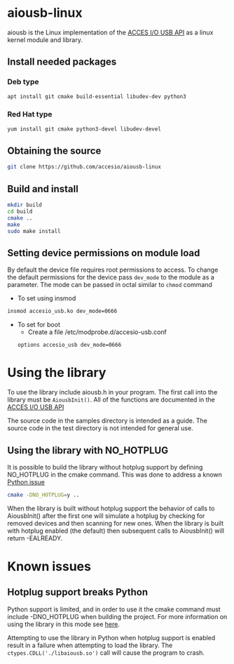 # aiousb-linux

aiousb is the Linux implementation of the [ACCES I/O USB API](https://accesio.com/MANUALS/USB%20Software%20Reference%20Manual.html)
as a linux kernel module and library.

## Install needed packages

### Deb type
```bash
apt install git cmake build-essential libudev-dev python3
```

### Red Hat type
```bash
yum install git cmake python3-devel libudev-devel
```
## Obtaining the source

```bash
git clone https://github.com/accesio/aiousb-linux
```

## Build and install

```bash
mkdir build
cd build
cmake ..
make
sudo make install
```


## Setting device permissions on module load
By default the device file requires root permissions to access. To change the default permissions for the device pass `dev_mode` to the module as a parameter. The mode can be passed in octal similar to `chmod` command
* To set using insmod
```sh
insmod accesio_usb.ko dev_mode=0666
```
* To set for boot
  * Create a file /etc/modprobe.d/accesio-usb.conf
  ```
  options accesio_usb dev_mode=0666
  ```


# Using the library
To use the library include aiousb.h in your program. The first call into the library must be `AiousbInit()`. All of the functions are documented in the [ACCES I/O USB API](https://accesio.com/MANUALS/USB%20Software%20Reference%20Manual.html)


The source code in the samples directory is intended as a guide. The source code in the test directory is not intended for general use.

## Using the library with NO_HOTPLUG
It is possible to build the library without hotplug support by defining NO_HOTPLUG in the cmake command. This was done to address a known [Python issue](#hotplug-support-breaks-python)
```bash
cmake -DNO_HOTPLUG=y ..
```
When the library is built without hotplug support the behavior of calls to AiousbInit() after the first one will simulate a hotplug by checking for removed devices and then scanning for new ones. When the library is built with hotplug enabled (the default) then subsequent calls to AiousbInit() will return -EALREADY.


# Known issues
## Hotplug support breaks Python
Python support is limited, and in order to use it the cmake command must include -DNO_HOTPLUG when building the project. For more information on using the library in this mode see [here](#using-the-library-with-no_hotplug).

Attempting to use the library in Python when hotplug support is enabled result in a failure when attempting to load the library. The `ctypes.CDLL('./libaiousb.so')` call will cause the program to crash.
